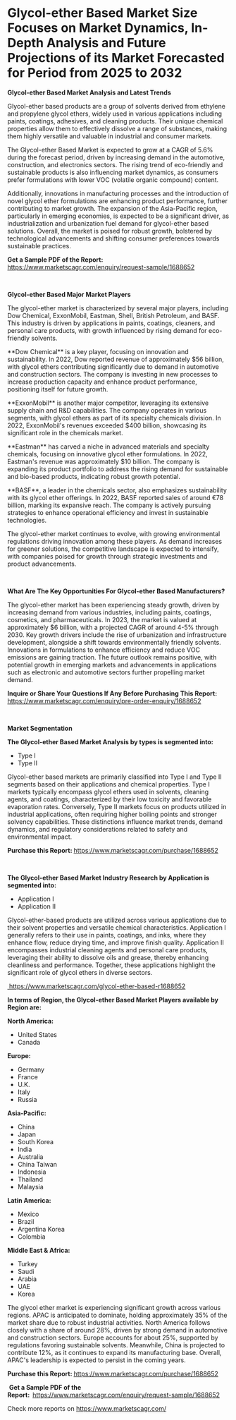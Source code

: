 <p><h1>Glycol-ether Based Market Size Focuses on Market Dynamics, In-Depth Analysis and Future Projections of its Market Forecasted for Period from 2025 to 2032</h1></p><p><strong>Glycol-ether Based Market Analysis and Latest Trends</strong></p>
<p><p>Glycol-ether based products are a group of solvents derived from ethylene and propylene glycol ethers, widely used in various applications including paints, coatings, adhesives, and cleaning products. Their unique chemical properties allow them to effectively dissolve a range of substances, making them highly versatile and valuable in industrial and consumer markets.</p><p>The Glycol-ether Based Market is expected to grow at a CAGR of 5.6% during the forecast period, driven by increasing demand in the automotive, construction, and electronics sectors. The rising trend of eco-friendly and sustainable products is also influencing market dynamics, as consumers prefer formulations with lower VOC (volatile organic compound) content. </p><p>Additionally, innovations in manufacturing processes and the introduction of novel glycol ether formulations are enhancing product performance, further contributing to market growth. The expansion of the Asia-Pacific region, particularly in emerging economies, is expected to be a significant driver, as industrialization and urbanization fuel demand for glycol-ether based solutions. Overall, the market is poised for robust growth, bolstered by technological advancements and shifting consumer preferences towards sustainable practices.</p></p>
<p><strong>Get a Sample PDF of the Report:&nbsp;</strong> <a href="https://www.marketscagr.com/enquiry/request-sample/1688652?utm_campaign=3192&utm_medium=2&utm_source=Github&utm_content=ia&utm_term=26032025&utm_id=glycol-ether-based">https://www.marketscagr.com/enquiry/request-sample/1688652</a></p>
<p>&nbsp;</p>
<p><strong>Glycol-ether Based Major Market Players</strong></p>
<p><p>The glycol-ether market is characterized by several major players, including Dow Chemical, ExxonMobil, Eastman, Shell, British Petroleum, and BASF. This industry is driven by applications in paints, coatings, cleaners, and personal care products, with growth influenced by rising demand for eco-friendly solvents.</p><p>**Dow Chemical** is a key player, focusing on innovation and sustainability. In 2022, Dow reported revenue of approximately $56 billion, with glycol ethers contributing significantly due to demand in automotive and construction sectors. The company is investing in new processes to increase production capacity and enhance product performance, positioning itself for future growth.</p><p>**ExxonMobil** is another major competitor, leveraging its extensive supply chain and R&D capabilities. The company operates in various segments, with glycol ethers as part of its specialty chemicals division. In 2022, ExxonMobil's revenues exceeded $400 billion, showcasing its significant role in the chemicals market.</p><p>**Eastman** has carved a niche in advanced materials and specialty chemicals, focusing on innovative glycol ether formulations. In 2022, Eastman's revenue was approximately $10 billion. The company is expanding its product portfolio to address the rising demand for sustainable and bio-based products, indicating robust growth potential.</p><p>**BASF**, a leader in the chemicals sector, also emphasizes sustainability with its glycol ether offerings. In 2022, BASF reported sales of around €78 billion, marking its expansive reach. The company is actively pursuing strategies to enhance operational efficiency and invest in sustainable technologies.</p><p>The glycol-ether market continues to evolve, with growing environmental regulations driving innovation among these players. As demand increases for greener solutions, the competitive landscape is expected to intensify, with companies poised for growth through strategic investments and product advancements.</p></p>
<p>&nbsp;</p>
<p><strong>What Are The Key Opportunities For Glycol-ether Based Manufacturers?</strong></p>
<p><p>The glycol-ether market has been experiencing steady growth, driven by increasing demand from various industries, including paints, coatings, cosmetics, and pharmaceuticals. In 2023, the market is valued at approximately $6 billion, with a projected CAGR of around 4-5% through 2030. Key growth drivers include the rise of urbanization and infrastructure development, alongside a shift towards environmentally friendly solvents. Innovations in formulations to enhance efficiency and reduce VOC emissions are gaining traction. The future outlook remains positive, with potential growth in emerging markets and advancements in applications such as electronic and automotive sectors further propelling market demand.</p></p>
<p><strong>Inquire or Share Your Questions If Any Before Purchasing This Report:</strong> <a href="https://www.marketscagr.com/enquiry/pre-order-enquiry/1688652?utm_campaign=3192&utm_medium=2&utm_source=Github&utm_content=ia&utm_term=26032025&utm_id=glycol-ether-based">https://www.marketscagr.com/enquiry/pre-order-enquiry/1688652</a></p>
<p>&nbsp;</p>
<p><strong>Market Segmentation</strong></p>
<p><strong>The Glycol-ether Based Market Analysis by types is segmented into:</strong></p>
<p><ul><li>Type I</li><li>Type II</li></ul></p>
<p><p>Glycol-ether based markets are primarily classified into Type I and Type II segments based on their applications and chemical properties. Type I markets typically encompass glycol ethers used in solvents, cleaning agents, and coatings, characterized by their low toxicity and favorable evaporation rates. Conversely, Type II markets focus on products utilized in industrial applications, often requiring higher boiling points and stronger solvency capabilities. These distinctions influence market trends, demand dynamics, and regulatory considerations related to safety and environmental impact.</p></p>
<p><strong>Purchase this Report:&nbsp;</strong><a href="https://www.marketscagr.com/purchase/1688652?utm_campaign=3192&utm_medium=2&utm_source=Github&utm_content=ia&utm_term=26032025&utm_id=glycol-ether-based">https://www.marketscagr.com/purchase/1688652</a></p>
<p>&nbsp;</p>
<p><strong>The Glycol-ether Based Market Industry Research by Application is segmented into:</strong></p>
<p><ul><li>Application I</li><li>Application II</li></ul></p>
<p><p>Glycol-ether-based products are utilized across various applications due to their solvent properties and versatile chemical characteristics. Application I generally refers to their use in paints, coatings, and inks, where they enhance flow, reduce drying time, and improve finish quality. Application II encompasses industrial cleaning agents and personal care products, leveraging their ability to dissolve oils and grease, thereby enhancing cleanliness and performance. Together, these applications highlight the significant role of glycol ethers in diverse sectors.</p></p>
<p><a href="https://www.marketscagr.com/glycol-ether-based-r1688652?utm_campaign=3192&utm_medium=2&utm_source=Github&utm_content=ia&utm_term=26032025&utm_id=glycol-ether-based">&nbsp;https://www.marketscagr.com/glycol-ether-based-r1688652</a></p>
<p><strong>In terms of Region, the Glycol-ether Based Market Players available by Region are:</strong></p>
<p>
    <p> <strong> North America: </strong>
        <ul>
            <li>United States</li>
            <li>Canada</li>
        </ul>
        </p> 
    <p> <strong> Europe: </strong>
        <ul>
            <li>Germany</li>
            <li>France</li>
            <li>U.K.</li>
            <li>Italy</li>
            <li>Russia</li>
        </ul>
        </p> 
    <p> <strong> Asia-Pacific: </strong>
        <ul>
            <li>China</li>
            <li>Japan</li>
            <li>South Korea</li>
            <li>India</li>
            <li>Australia</li>
            <li>China Taiwan</li>
            <li>Indonesia</li>
            <li>Thailand</li>
            <li>Malaysia</li>
        </ul>
        </p> 
    <p> <strong> Latin America: </strong>
        <ul>
            <li>Mexico</li>
            <li>Brazil</li>
            <li>Argentina Korea</li>
            <li>Colombia</li>
        </ul>
        </p> 
    <p> <strong> Middle East & Africa: </strong>
        <ul>
            <li>Turkey</li>
            <li>Saudi</li>
            <li>Arabia</li>
            <li>UAE</li>
            <li>Korea</li>
        </ul>
    </p>
    </p>
<p><p>The glycol ether market is experiencing significant growth across various regions. APAC is anticipated to dominate, holding approximately 35% of the market share due to robust industrial activities. North America follows closely with a share of around 28%, driven by strong demand in automotive and construction sectors. Europe accounts for about 25%, supported by regulations favoring sustainable solvents. Meanwhile, China is projected to contribute 12%, as it continues to expand its manufacturing base. Overall, APAC's leadership is expected to persist in the coming years.</p></p>
<p><strong>Purchase this Report: </strong><a href="https://www.marketscagr.com/purchase/1688652?utm_campaign=3192&utm_medium=2&utm_source=Github&utm_content=ia&utm_term=26032025&utm_id=glycol-ether-based">https://www.marketscagr.com/purchase/1688652</a></p>
<p>&nbsp;<strong>Get a Sample PDF of the Report:&nbsp;&nbsp;</strong><a href="https://www.marketscagr.com/enquiry/request-sample/1688652?utm_campaign=3192&utm_medium=2&utm_source=Github&utm_content=ia&utm_term=26032025&utm_id=glycol-ether-based">https://www.marketscagr.com/enquiry/request-sample/1688652</a></p>
<p><strong></strong></p>
<p>Check more reports on <a href="https://www.marketscagr.com/?utm_campaign=3192&utm_medium=2&utm_source=Github&utm_content=ia&utm_term=26032025&utm_id=glycol-ether-based">https://www.marketscagr.com/</a></p>